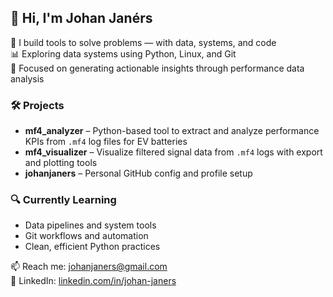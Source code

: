 ## 👋 Hi, I'm Johan Janérs

🔧 I build tools to solve problems — with data, systems, and code  
📊 Exploring data systems using Python, Linux, and Git  
🎯 Focused on generating actionable insights through performance data analysis

### 🛠️ Projects
- **mf4_analyzer** – Python-based tool to extract and analyze performance KPIs from `.mf4` log files for EV batteries
- **mf4_visualizer** – Visualize filtered signal data from `.mf4` logs with export and plotting tools
- **johanjaners** – Personal GitHub config and profile setup

### 🔍 Currently Learning
- Data pipelines and system tools  
- Git workflows and automation  
- Clean, efficient Python practices

📫 Reach me: [johanjaners@gmail.com](mailto:johanjaners@gmail.com)  
🔗 LinkedIn: [linkedin.com/in/johan-janers](https://linkedin.com/in/johan-janers)

